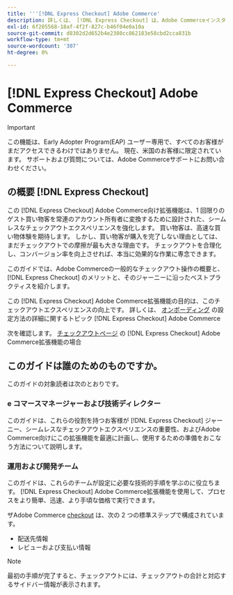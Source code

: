 ```yaml
---
title: '''[!DNL Express Checkout] Adobe Commerce'
description: 詳しくは、 [!DNL Express Checkout] は、Adobe Commerceインスタンスと、拡張機能のオンボーディングとセットアップに成功する方法に役立ちます。
exl-id: 6f205568-18af-4f2f-827c-b46f04e0a10a
source-git-commit: d8302d2d652b4e2380cc862183e58cbd2cca831b
workflow-type: tm+mt
source-wordcount: '307'
ht-degree: 0%

---
```


# [!DNL Express Checkout] Adobe Commerce

>[!IMPORTANT]
>
> この機能は、Early Adopter Program(EAP) ユーザー専用で、すべてのお客様がまだアクセスできるわけではありません。 現在、米国のお客様に限定されています。 サポートおよび質問については、Adobe Commerceサポートにお問い合わせください。

## の概要 [!DNL Express Checkout]

この [!DNL Express Checkout] Adobe Commerce向け拡張機能は、1 回限りのゲスト買い物客を常連のアカウント所有者に変換するために設計された、シームレスなチェックアウトエクスペリエンスを強化します。 買い物客は、高速な買い物体験を期待します。 しかし、買い物客が購入を完了しない理由としては、まだチェックアウトでの摩擦が最も大きな理由です。 チェックアウトを合理化し、コンバージョン率を向上させれば、本当に効果的な作業に専念できます。

このガイドでは、Adobe Commerceの一般的なチェックアウト操作の概要と、 [!DNL Express Checkout] のメリットと、そのジャーニーに沿ったベストプラクティスを紹介します。

この [!DNL Express Checkout] Adobe Commerce拡張機能の目的は、このチェックアウトエクスペリエンスの向上です。 詳しくは、 [オンボーディング](../express-checkout/onboarding.md) の設定方法の詳細に関するトピック [!DNL Express Checkout] Adobe Commerce

次を確認します。 [チェックアウトページ](../express-checkout/checkout-page.md) の [!DNL Express Checkout] Adobe Commerce拡張機能の場合

## このガイドは誰のためのものですか。

このガイドの対象読者は次のとおりです。

### e コマースマネージャーおよび技術ディレクター

このガイドは、これらの役割を持つお客様が [!DNL Express Checkout] ジャーニー、シームレスなチェックアウトエクスペリエンスの重要性、およびAdobe Commerce向けにこの拡張機能を最適に計画し、使用するための準備をおこなう方法について説明します。

### 運用および開発チーム

このガイドは、これらのチームが設定に必要な技術的手順を学ぶのに役立ちます。 [!DNL Express Checkout] Adobe Commerce拡張機能を使用して、プロセスをより簡単、迅速、より手頃な価格で実行できます。

ザAdobe Commerce [checkout](https://glossary.magento.com/checkout) は、次の 2 つの標準ステップで構成されています。

- 配送先情報
- レビューおよび支払い情報

>[!NOTE]
>
> 最初の手順が完了すると、チェックアウトには、チェックアウトの合計と対応するサイドバー情報が表示されます。
